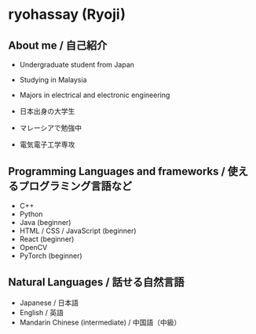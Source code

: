 # ryohassay (Ryoji)
## About me / 自己紹介
- Undergraduate student from Japan
- Studying in Malaysia
- Majors in electrical and electronic engineering

- 日本出身の大学生
- マレーシアで勉強中
- 電気電子工学専攻

## Programming Languages and frameworks / 使えるプログラミング言語など
- C++
- Python
- Java (beginner)
- HTML / CSS / JavaScript (beginner)
- React (beginner)
- OpenCV
- PyTorch (beginner)

## Natural Languages / 話せる自然言語
- Japanese / 日本語
- English / 英語
- Mandarin Chinese (intermediate) / 中国語（中級）
